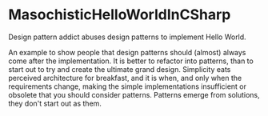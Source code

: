 # MasochisticHelloWorldInCSharp
Design pattern addict abuses design patterns to implement Hello World.

An example to show people that design patterns should (almost) always come after the implementation. 
It is better to refactor into patterns, than to start out to try and create the ultimate grand design.
Simplicity eats perceived architecture for breakfast, and it is when, and only when the requirements change, making the simple implementations insufficient or obsolete that you should consider patterns. Patterns emerge from solutions, they don't start out as them. 
